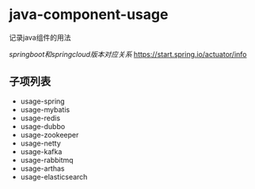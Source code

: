 # java-component-usage
记录java组件的用法

*springboot和springcloud版本对应关系* 
https://start.spring.io/actuator/info

## 子项列表
- usage-spring
- usage-mybatis
- usage-redis
- usage-dubbo
- usage-zookeeper
- usage-netty
- usage-kafka
- usage-rabbitmq
- usage-arthas
- usage-elasticsearch